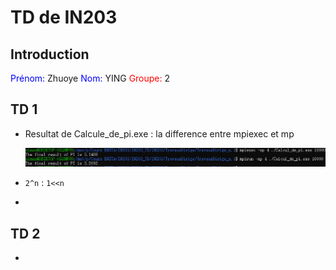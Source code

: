 # TD de IN203
## Introduction
<font color=blue>Prénom: </font> Zhuoye 
<font color=blue>Nom: </font> YING 
<font color=red>Groupe: </font> 2  

## TD 1

- Resultat de Calcule_de_pi.exe : la difference entre mpiexec et mp

  ![](TravauxDirige\TravauxDirige_n.1\Calcul_de_pi.png)

- `2^n` : `1<<n`
- 

## TD 2

- 

